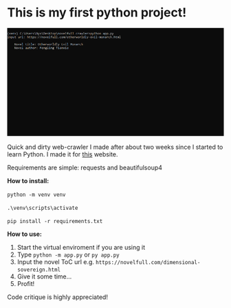 # This is my first python project!

![example1](/misc/example1.gif)

Quick and dirty web-crawler I made after about two weeks since I started to learn Python.
I made it for [this](https://novelfull.com/) website.

Requirements are simple: requests and beautifulsoup4

**How to install:**

```python -m venv venv```

```.\venv\scripts\activate```

```pip install -r requirements.txt```

**How to use:**

1. Start the virtual enviroment if you are using it
2. Type ```python -m app.py``` or ```py app.py```
3. Input the novel ToC url e.g. ```https://novelfull.com/dimensional-sovereign.html```
4. Give it some time...
5. Profit!

Code critique is highly appreciated!

